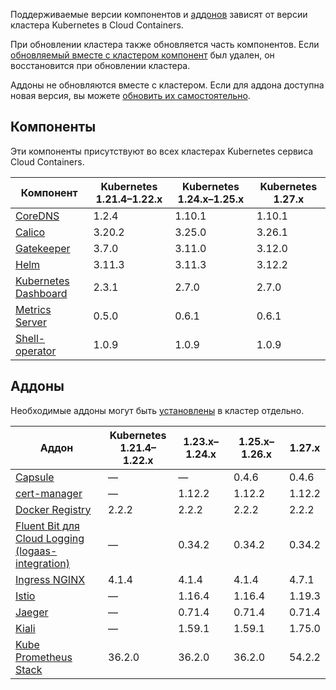 Поддерживаемые версии компонентов и [аддонов](../../addons-and-settings/addons) зависят от версии кластера Kubernetes в Cloud Containers.

При обновлении кластера также обновляется часть компонентов. Если [обновляемый вместе с кластером компонент](../../update) был удален, он восстановится при обновлении кластера.

Аддоны не обновляются вместе с кластером. Если для аддона доступна новая версия, вы можете [обновить их самостоятельно](../../../operations/addons/manage-addons#obnovlenie_versii_addona).

## Компоненты

Эти компоненты присутствуют во всех кластерах Kubernetes сервиса Cloud Containers.

<!-- prettier-ignore -->
| Компонент                                                           | Kubernetes 1.21.4–1.22.x  | Kubernetes 1.24.x–1.25.x  | Kubernetes 1.27.x |
| ------------------------------------------------------------------- | ------------------------- | ------------------------- | ----------------- |
| [CoreDNS](https://github.com/coredns/coredns)                       | 1.2.4     | 1.10.1    | 1.10.1 |
| [Calico](https://github.com/projectcalico/calico)                   | 3.20.2    | 3.25.0    | 3.26.1 |
| [Gatekeeper](https://github.com/open-policy-agent/gatekeeper)       | 3.7.0     | 3.11.0    | 3.12.0 |
| [Helm](https://github.com/helm/helm)                                | 3.11.3    | 3.11.3    | 3.12.2 |
| [Kubernetes Dashboard](https://github.com/kubernetes/dashboard)     | 2.3.1     | 2.7.0     | 2.7.0  |
| [Metrics Server](https://github.com/kubernetes-sigs/metrics-server) | 0.5.0     | 0.6.1     | 0.6.1  |
| [Shell-operator](https://github.com/flant/shell-operator)           | 1.0.9     | 1.0.9     | 1.0.9  |

## Аддоны

Необходимые аддоны могут быть [установлены](../../../operations/addons/manage-addons#ustanovka_addona) в кластер отдельно.

<!-- prettier-ignore -->
| Аддон                                                                             | Kubernetes<br>1.21.4–1.22.x | 1.23.x–1.24.x | 1.25.x–1.26.x | 1.27.x |
| --------------------------------------------------------------------------------- | --------------------------- | ------------- | ------------- | ------ |
| [Capsule](https://github.com/projectcapsule/capsule)                              | —         | —         | 0.4.6     | 0.4.6     |
| [cert-manager](https://github.com/cert-manager/cert-manager)                      | —         | 1.12.2    | 1.12.2    | 1.12.2    |
| [Docker Registry](https://github.com/twuni/docker-registry.helm)                  | 2.2.2     | 2.2.2     | 2.2.2     | 2.2.2     |
| [Fluent Bit для Cloud Logging<br>(logaas-integration)](../../../operations/addons/advanced-installation/install-advanced-logaas-integration) | — | 0.34.2 | 0.34.2 | 0.34.2 |
| [Ingress NGINX](https://github.com/kubernetes/ingress-nginx)                      | 4.1.4     | 4.1.4     | 4.1.4     | 4.7.1     |
| [Istio](https://github.com/istio/istio)                                           | —         | 1.16.4    | 1.16.4    | 1.19.3    |
| [Jaeger](https://github.com/jaegertracing/jaeger)                                 | —         | 0.71.4    | 0.71.4    | 0.71.4    |
| [Kiali](https://github.com/kiali/kiali)                                           | —         | 1.59.1    | 1.59.1    | 1.75.0    |
| [Kube Prometheus Stack](https://github.com/prometheus-operator/kube-prometheus)   | 36.2.0    | 36.2.0    | 36.2.0    | 54.2.2    |
